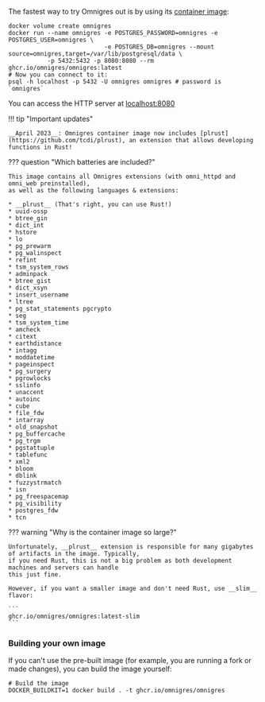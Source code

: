 The fastest way to try Omnigres out is by using
its [container image](https://github.com/omnigres/omnigres/pkgs/container/omnigres):

```shell
docker volume create omnigres
docker run --name omnigres -e POSTGRES_PASSWORD=omnigres -e POSTGRES_USER=omnigres \
                           -e POSTGRES_DB=omnigres --mount source=omnigres,target=/var/lib/postgresql/data \
           -p 5432:5432 -p 8080:8080 --rm ghcr.io/omnigres/omnigres:latest
# Now you can connect to it:
psql -h localhost -p 5432 -U omnigres omnigres # password is `omnigres`
```

You can access the HTTP server at [localhost:8080](http://localhost:8080)

!!! tip "Important updates"

    __April 2023__: Omnigres container image now includes [plrust](https://github.com/tcdi/plrust), an extension that allows developing
    functions in Rust!

??? question "Which batteries are included?"

    This image contains all Omnigres extensions (with omni_httpd and omni_web preinstalled),
    as well as the following languages & extensions:
    
    * __plrust__ (That's right, you can use Rust!)
    * uuid-ossp
    * btree_gin
    * dict_int
    * hstore
    * lo
    * pg_prewarm
    * pg_walinspect
    * refint
    * tsm_system_rows
    * adminpack
    * btree_gist
    * dict_xsyn
    * insert_username
    * ltree
    * pg_stat_statements pgcrypto
    * seg
    * tsm_system_time
    * amcheck
    * citext
    * earthdistance
    * intagg
    * moddatetime
    * pageinspect
    * pg_surgery
    * pgrowlocks
    * sslinfo
    * unaccent
    * autoinc
    * cube
    * file_fdw
    * intarray
    * old_snapshot
    * pg_buffercache
    * pg_trgm
    * pgstattuple
    * tablefunc
    * xml2
    * bloom
    * dblink
    * fuzzystrmatch
    * isn
    * pg_freespacemap
    * pg_visibility
    * postgres_fdw
    * tcn

??? warning "Why is the container image so large?"

    Unfortunately, __plrust__ extension is responsible for many gigabytes of artifacts in the image. Typically,
    if you need Rust, this is not a big problem as both development machines and servers can handle
    this just fine.

    However, if you want a smaller image and don't need Rust, use __slim__ flavor:

    ```
    ghcr.io/omnigres/omnigres:latest-slim
    ```

### Building your own image

If you can't use the pre-built image (for example, you are running a fork or made changes), you can build the image
yourself:

```shell
# Build the image
DOCKER_BUILDKIT=1 docker build . -t ghcr.io/omnigres/omnigres
```
